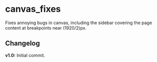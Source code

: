 # canvas_fixes
Fixes annoying bugs in canvas, including the sidebar covering the page content at breakpoints near (1920/2)px.

## Changelog

**v1.0:** Initial commit.
